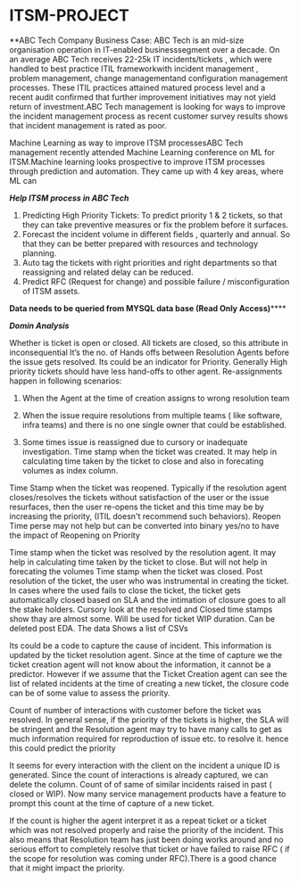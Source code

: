 # ITSM-PROJECT
**ABC Tech Company
Business Case:
ABC Tech is an mid-size organisation operation in IT-enabled businesssegment over a decade. On an average ABC Tech receives 22-25k IT incidents/tickets , which were handled to best practice ITIL frameworkwith incident management , problem management, change managementand configuration management processes. These ITIL practices attained matured process level and a recent audit confirmed that further improvement initiatives may not yield return of investment.ABC Tech management is looking for ways to improve the incident management process as recent customer survey results shows that incident management is rated as poor.

Machine Learning as way to improve ITSM processesABC Tech management recently attended Machine Learning conference on
ML for ITSM.Machine learning looks prospective to improve ITSM processes through prediction and automation. They came up with 4 key areas, where ML can

***Help ITSM process in ABC Tech***
1. Predicting High Priority Tickets: To predict priority 1 & 2 tickets, so
that they can take preventive measures or fix the problem before
it surfaces.
2. Forecast the incident volume in different fields , quarterly and
annual. So that they can be better prepared with resources and
technology planning.
3. Auto tag the tickets with right priorities and right departments so
that reassigning and related delay can be reduced.
4. Predict RFC (Request for change) and possible failure / misconfiguration of ITSM assets.

******Data needs to be queried from MYSQL data base (Read Only Access)**********

***Domin Analysis***

Whether is ticket is open or closed. All tickets are closed, so this attribute in inconsequential
It’s the no. of Hands offs between Resolution Agents before the issue gets resolved. Its could be 
an indicator for Priority. Generally High priority tickets should have less hand-offs to other 
agent. Re-assignments happen in following scenarios:
1) When the Agent at the time of creation assigns to wrong resolution team

2) When the issue require resolutions from multiple teams ( like software, infra teams) and 
there is no one single owner that could be established.

3) Some times issue is reassigned due to cursory or inadequate investigation.
Time stamp when the ticket was created. It may help in calculating time taken by the ticket to 
close and also in forecating volumes as index column.

Time Stamp when the ticket was reopened. Typically if the resolution agent closes/resolves the 
tickets without satisfaction of the user or the issue resurfaces, then the user re-opens the ticket 
and this time may be by increasing the priority, (ITIL doesn't recommend such behaviors). 
Reopen Time perse may not help but can be converted into binary yes/no to have the impact of 
Reopening on Priority

Time stamp when the ticket was resolved by the resolution agent. It may help in calculating 
time taken by the ticket to close. But will not help in forecating the volumes
Time stamp when the ticket was closed. Post resolution of the ticket, the user who was 
instrumental in creating the ticket. In cases where the used fails to close the ticket, the ticket 
gets automatically closed based on SLA and the intimation of closure goes to all the stake 
holders. 
Cursory look at the resolved and Closed time stamps show thay are almost some. Will 
be used for ticket WIP duration. Can be deleted post EDA.
The data Shows a list of CSVs

Its could be a code to capture the cause of incident. This information is updated by the ticket 
resolution agent. Since at the time of capture we the ticket creation agent will not know about 
the information, it cannot be a predictor. However if we assume that the Ticket Creation agent 
can see the list of related incidents at the time of creating a new ticket, the closure code can be 
of some value to assess the priority.

Count of number of interactions with customer before the ticket was resolved. In general sense, 
if the priority of the tickets is higher, the SLA will be stringent and the Resolution agent may try 
to have many calls to get as much information required for reproduction of issue etc. to resolve 
it. hence this could predict the priority

It seems for every interaction with the client on the incident a unique ID is generated. Since the 
count of interactions is already captured, we can delete the column.
Count of of same of similar incidents raised in past ( closed or WIP). Now many service 
management products have a feature to prompt this count at the time of capture of a new 
ticket. 

If the count is higher the agent interpret it as a repeat ticket or a ticket which was not 
resolved properly and raise the priority of the incident. This also means that Resolution team 
has just been doing works around and no serious effort to completely resolve that ticket or 
have failed to raise RFC ( if the scope for resolution was coming under RFC).There is a good 
chance that it might impact the priority.





